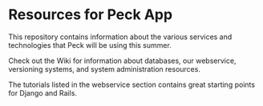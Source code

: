 # Resources for Peck App

This repository contains information about the various services and technologies that Peck will be using this summer.

Check out the Wiki for information about databases, our webservice, versioning systems, and system administration resources.

The tutorials listed in the webservice section contains great starting points for Django and Rails.
